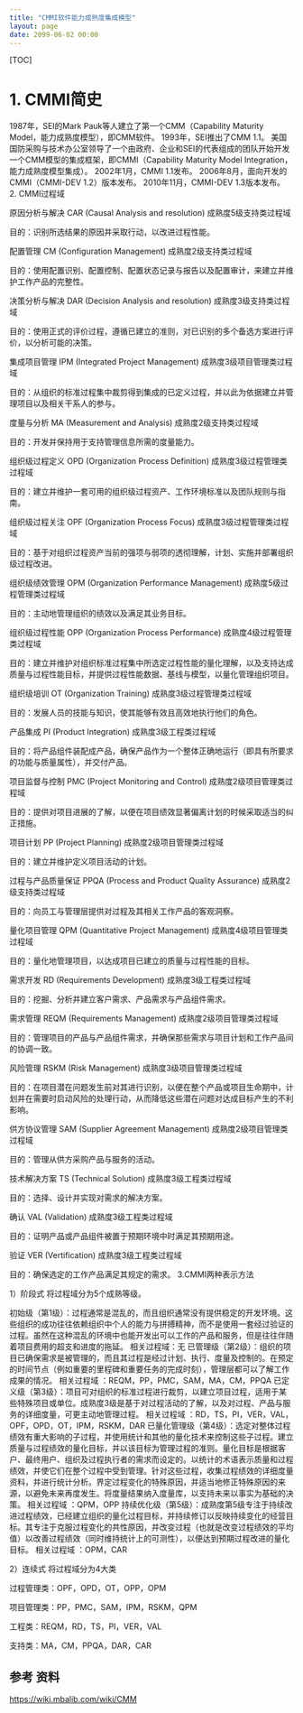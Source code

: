 ```yaml
---
title: "CMMI软件能力成熟度集成模型"
layout: page
date: 2099-06-02 00:00
---
```


[TOC]

# 1. CMMI简史

1987年，SEI的Mark Pauk等人建立了第一个CMM（Capability Maturity Model，能力成熟度模型），即CMM软件。
1993年，SEI推出了CMM 1.1。
美国国防采购与技术办公室领导了一个由政府、企业和SEI的代表组成的团队开始开发一个CMM模型的集成框架，即CMMI（Capability Maturity Model Integration，能力成熟度模型集成）。
2002年1月，CMMI 1.1发布。
2006年8月，面向开发的CMMI（CMMI-DEV 1.2）版本发布。
2010年11月，CMMI-DEV 1.3版本发布。
2. CMMI过程域


原因分析与解决 CAR (Causal Analysis and resolution)  成熟度5级支持类过程域

目的：识别所选结果的原因并采取行动，以改进过程性能。

配置管理 CM (Configuration Management)  成熟度2级支持类过程域

目的：使用配置识别、配置控制、配置状态记录与报告以及配置审计，来建立并维护工作产品的完整性。

决策分析与解决 DAR (Decision Analysis and resolution)  成熟度3级支持类过程域

目的：使用正式的评价过程，遵循已建立的准则，对已识别的多个备选方案进行评价，以分析可能的决策。

集成项目管理 IPM (Integrated Project Management)  成熟度3级项目管理类过程域

目的：从组织的标准过程集中裁剪得到集成的已定义过程，并以此为依据建立并管理项目以及相关干系人的参与。

度量与分析 MA (Measurement and Analysis)  成熟度2级支持类过程域

目的：开发并保持用于支持管理信息所需的度量能力。

组织级过程定义 OPD (Organization Process Definition)  成熟度3级过程管理类过程域

目的：建立并维护一套可用的组织级过程资产、工作环境标准以及团队规则与指南。

组织级过程关注 OPF (Organization Process Focus)  成熟度3级过程管理类过程域

目的：基于对组织过程资产当前的强项与弱项的透彻理解，计划、实施并部署组织级过程改进。

组织级绩效管理 OPM (Organization Performance Management)  成熟度5级过程管理类过程域

目的：主动地管理组织的绩效以及满足其业务目标。

组织级过程性能 OPP (Organization Process Performance)  成熟度4级过程管理类过程域

目的：建立并维护对组织标准过程集中所选定过程性能的量化理解，以及支持达成质量与过程性能目标，并提供过程性能数据、基线与模型，以量化管理组织项目。

组织级培训 OT (Organization Training)  成熟度3级过程管理类过程域

目的：发展人员的技能与知识，使其能够有效且高效地执行他们的角色。

产品集成 PI (Product Integration)  成熟度3级工程类过程域

目的：将产品组件装配成产品，确保产品作为一个整体正确地运行（即具有所要求的功能与质量属性），并交付产品。

项目监督与控制 PMC (Project Monitoring and Control)  成熟度2级项目管理类过程域

目的：提供对项目进展的了解，以便在项目绩效显著偏离计划的时候采取适当的纠正措施。

项目计划 PP (Project Planning)  成熟度2级项目管理类过程域

目的：建立并维护定义项目活动的计划。

过程与产品质量保证 PPQA (Process and Product Quality Assurance)  成熟度2级支持类过程域

目的：向员工与管理层提供对过程及其相关工作产品的客观洞察。

量化项目管理 QPM (Quantitative Project Management)  成熟度4级项目管理类过程域

目的：量化地管理项目，以达成项目已建立的质量与过程性能的目标。

需求开发 RD (Requirements Development)  成熟度3级工程类过程域

目的：挖掘、分析并建立客户需求、产品需求与产品组件需求。

需求管理 REQM (Requirements Management)  成熟度2级项目管理类过程域

目的：管理项目的产品与产品组件需求，并确保那些需求与项目计划和工作产品间的协调一致。

风险管理 RSKM (Risk Management)  成熟度3级项目管理类过程域

目的：在项目潜在问题发生前对其进行识别，以便在整个产品或项目生命期中，计划并在需要时启动风险的处理行动，从而降低这些潜在问题对达成目标产生的不利影响。

供方协议管理 SAM (Supplier Agreement Management)  成熟度2级项目管理类过程域

目的：管理从供方采购产品与服务的活动。

技术解决方案 TS (Technical Solution)  成熟度3级工程类过程域

目的：选择、设计并实现对需求的解决方案。

确认 VAL (Validation)  成熟度3级工程类过程域

目的：证明产品或产品组件被置于预期环境中时满足其预期用途。

验证 VER (Vertification)  成熟度3级工程类过程域

目的：确保选定的工作产品满足其规定的需求。
3.CMMI两种表示方法

1）阶段式
将过程域分为5个成熟等级。

初始级（第1级）：过程通常是混乱的，而且组织通常没有提供稳定的开发环境。这些组织的成功往往依赖组织中个人的能力与拼搏精神，而不是使用一套经过验证的过程。虽然在这种混乱的环境中也能开发出可以工作的产品和服务，但是往往伴随着项目费用的超支和进度的拖延。
相关过程域：无
已管理级（第2级）：组织的项目已确保需求是被管理的，而且其过程是经过计划、执行、度量及控制的。在预定的时间节点（例如重要的里程碑和重要任务的完成时刻），管理层都可以了解工作成果的情况。
相关过程域 ：REQM，PP，PMC，SAM，MA，CM，PPQA
已定义级（第3级）：项目可对组织的标准过程进行裁剪，以建立项目过程，适用于某些特殊项目或单位。成熟度3级是基于对过程活动的了解，以及对过程、产品与服务的详细度量，可更主动地管理过程。
相关过程域 ：RD，TS，PI，VER，VAL，OPF，OPD，OT，IPM，RSKM，DAR
已量化管理级（第4级）：选定对整体过程绩效有重大影响的子过程，并使用统计和其他的量化技术来控制这些子过程。建立质量与过程绩效的量化目标，并以该目标为管理过程的准则。量化目标是根据客户、最终用户、组织及过程执行者的需求而设定的。以统计的术语表示质量和过程绩效，并使它们在整个过程中受到管理。针对这些过程，收集过程绩效的详细度量资料，并进行统计分析。界定过程变化的特殊原因，并适当地修正特殊原因的来源，以避免未来再度发生。将度量结果纳入度量库，以支持未来以事实为基础的决策。
相关过程域 ：QPM，OPP
持续优化级（第5级）：成熟度第5级专注于持续改进过程绩效，已经建立组织的量化过程目标，并持续修订以反映持续变化的经营目标。其专注于克服过程变化的共性原因，并改变过程（也就是改变过程绩效的平均值）以改善过程绩效（同时维持统计上的可测性），以便达到预期过程改进的量化目标。
相关过程域 ：OPM，CAR

2）连续式
将过程域分为4大类


过程管理类：OPF，OPD，OT，OPP，OPM

项目管理类：PP，PMC，SAM，IPM，RSKM，QPM

工程类：REQM，RD，TS，PI，VER，VAL

支持类：MA，CM，PPQA，DAR，CAR
## 参考 资料 

https://wiki.mbalib.com/wiki/CMM